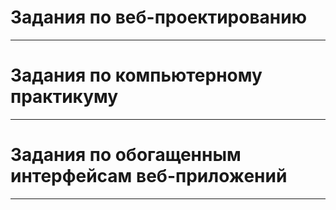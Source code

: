 # Задания по веб-проектированию
*****



# Задания по компьютерному практикуму
*****



# Задания по обогащенным интерфейсам веб-приложений
*****


